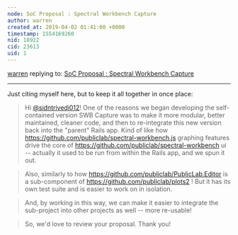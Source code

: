 ```yaml
---
node: SoC Proposal : Spectral Workbench Capture
author: warren
created_at: 2019-04-02 01:41:00 +0000
timestamp: 1554169260
nid: 18922
cid: 23613
uid: 1
---
```




[warren](../profile/warren) replying to: [SoC Proposal : Spectral Workbench Capture](../notes/sidntrivedi012/04-01-2019/soc-proposal-spectral-workbench-capture)

----
 Just citing myself here, but to keep it all together in once place:

> Hi [@sidntrivedi012](/profile/sidntrivedi012)! One of the reasons we began developing the self-contained version SWB Capture was to make it more modular, better maintained, cleaner code, and then to re-integrate this new version back into the "parent" Rails app. Kind of like how https://github.com/publiclab/spectral-workbench.js graphing features drive the core of https://github.com/publiclab/spectral-workbench ui -- actually it used to be run from within the Rails app, and we spun it out.

> Also, similarly to how https://github.com/publiclab/PublicLab.Editor is a sub-component of https://github.com/publiclab/plots2 ! But it has its own test suite and is easier to work on in isolation.

> And, by working in this way, we can make it easier to integrate the sub-project into other projects as well -- more re-usable!

> So, we'd love to review your proposal. Thank you!